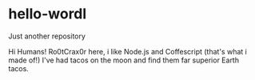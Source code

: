 # hello-wordl
Just another repository

 Hi Humans!
 Ro0tCrax0r here, i like Node.js and Coffescript (that's what i made of!)
 I've had tacos on the moon and find them far superior Earth tacos.
